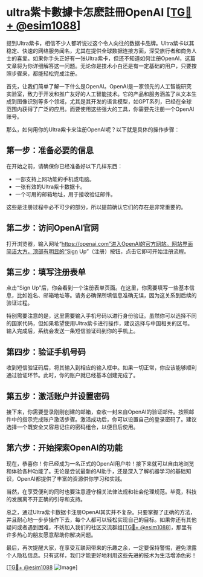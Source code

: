 # ultra紫卡數據卡怎麽註冊OpenAI [[TG💪+ @esim1088](https://t.me/s/esim1088)]

提到Ultra紫卡，相信不少人都听说过这个令人向往的数据卡品牌。Ultra紫卡以其稳定、快速的网络服务闻名，尤其在提供全球数据连接方面，深受旅行者和商务人士的喜爱。如果你手头正好有一张Ultra紫卡，但还不知道如何注册OpenAI，这篇文章将为你详细解答这一问题。无论你是技术小白还是有一定基础的用户，只要按照步骤来，都能轻松完成注册。

首先，让我们简单了解一下什么是OpenAI。OpenAI是一家领先的人工智能研究实验室，致力于开发和推广友好的人工智能技术。它的产品和服务涵盖了从文本生成到图像识别等多个领域，尤其是其开发的语言模型，如GPT系列，已经在全球范围内获得了广泛的应用。而要使用这些强大的工具，你需要先注册一个OpenAI账号。

那么，如何用你的Ultra紫卡来注册OpenAI呢？以下就是具体的操作步骤：

## 第一步：准备必要的信息

在开始之前，请确保你已经准备好以下几样东西：
- 一部支持上网功能的手机或电脑。
- 一张有效的Ultra紫卡数据卡。
- 一个可用的邮箱地址，用于接收验证邮件。

这些是注册过程中必不可少的部分，所以提前确认它们的存在是非常重要的。

## 第二步：访问OpenAI官网

打开浏览器，输入网址“https://openai.com”进入OpenAI的官方网站。网站界面简洁大方，顶部有明显的“Sign Up”（注册）按钮，点击它即可开始注册流程。

## 第三步：填写注册表单

点击“Sign Up”后，你会看到一个注册表单页面。在这里，你需要填写一些基本信息，比如姓名、邮箱地址等。请务必确保所填信息准确无误，因为这关系到后续的验证过程。

特别需要注意的是，这里需要输入手机号码以进行身份验证。虽然你可以选择不同的国家代码，但如果希望使用Ultra紫卡进行操作，建议选择与中国相关的区号。输入完成后，系统会发送一条短信验证码到你的手机上。

## 第四步：验证手机号码

收到短信验证码后，将其输入到相应的输入框中。如果一切正常，你应该能够顺利通过验证环节。此时，你的账户就已经基本创建完成了。

## 第五步：激活账户并设置密码

接下来，你需要登录刚刚创建的邮箱，查收一封来自OpenAI的验证邮件。按照邮件中的指示完成账户激活步骤。激活成功后，你可以设置自己的登录密码了。建议选择一个既安全又容易记住的密码组合，以便日后使用。

## 第六步：开始探索OpenAI的功能

现在，恭喜你！你已经成为一名正式的OpenAI用户啦！接下来就可以自由地浏览和体验各种功能了。无论是尝试最新的AI助手，还是深入了解机器学习的基础知识，OpenAI都提供了丰富的资源供你学习和实践。

当然，在享受便利的同时也要注意遵守相关法律法规和社会伦理规范。毕竟，科技的发展离不开正确的引导和支持。

总之，通过Ultra紫卡数据卡注册OpenAI其实并不复杂。只要掌握了正确的方法，并且耐心地一步步操作下去，每个人都可以轻松实现自己的目标。如果你还有其他疑问或者遇到困难，不妨加入我们的社区交流群组[[TG💪+ @esim1088](https://t.me/s/esim1088)]，那里有许多热心的朋友愿意帮助你解决问题。

最后，再次提醒大家，在享受互联网带来的乐趣之余，一定要保持警惕，避免泄露个人隐私信息。只有这样，我们才能更好地利用这些先进的技术为生活增添色彩！

[[TG💪+ @esim1088](https://t.me/s/esim1088) ![Image](https://i.postimg.cc/4NQfJmqS/Snipaste-2025-05-13-00-14-12.png)]